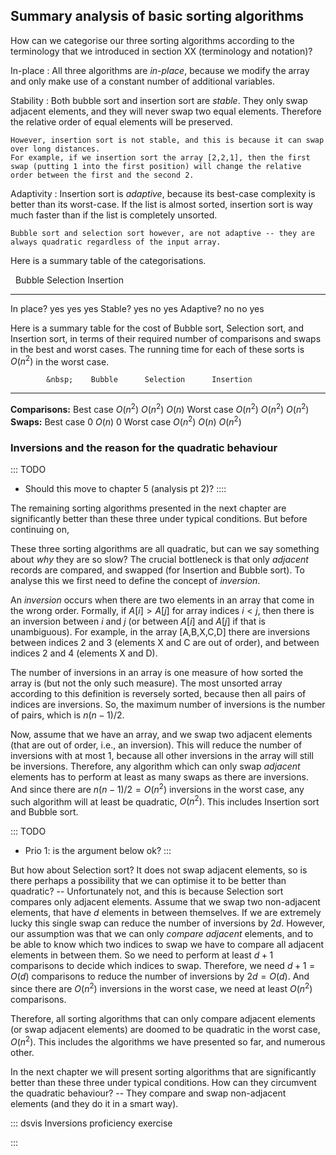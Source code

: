 
## Summary analysis of basic sorting algorithms

How can we categorise our three sorting algorithms according to the terminology that we introduced in section XX (terminology and notation)?

In-place
:   All three algorithms are *in-place*, because we modify the array and only make use of a constant number of additional variables.

Stability
:   Both bubble sort and insertion sort are *stable*.
    They only swap adjacent elements, and they will never swap two equal elements.
    Therefore the relative order of equal elements will be preserved.

    However, insertion sort is not stable, and this is because it can swap over long distances.
    For example, if we insertion sort the array [2,2,1], then the first swap (putting 1 into the first position) will change the relative order between the first and the second 2.

Adaptivity
:   Insertion sort is *adaptive*, because its best-case complexity is better than its worst-case.
    If the list is almost sorted, insertion sort is way much faster than if the list is completely unsorted.

    Bubble sort and selection sort however, are not adaptive -- they are always quadratic regardless of the input array.

Here is a summary table of the categorisations.

&nbsp;           Bubble       Selection      Insertion
-------------  ------------ -------------  -------------
In place?         yes           yes           yes
Stable?           yes           no            yes
Adaptive?         no            no            yes


Here is a summary table for the cost of Bubble sort, Selection sort, and Insertion sort,
in terms of their required number of comparisons and swaps in the best and worst cases.
The running time for each of these sorts is $O(n^2)$ in the worst case.

            &nbsp;    Bubble      Selection      Insertion
------------------ ------------ -------------  -------------
  **Comparisons:**
         Best case   $O(n^2)$     $O(n^2)$        $O(n)$
        Worst case   $O(n^2)$     $O(n^2)$       $O(n^2)$
        **Swaps:**
         Best case      $0$        $O(n)$           $0$
        Worst case   $O(n^2)$      $O(n)$        $O(n^2)$


### Inversions and the reason for the quadratic behaviour

::: TODO
- Should this move to chapter 5 (analysis pt 2)?
::::

The remaining sorting algorithms presented in the next chapter are
significantly better than these three under typical conditions. But
before continuing on,

These three sorting algorithms are all quadratic, but can we say something about *why* they are so slow?
The crucial bottleneck is that only *adjacent* records are compared, and swapped (for Insertion and Bubble sort).
To analyse this we first need to define the concept of *inversion*.

An *inversion* occurs when there are two elements in an array that come in the wrong order.
Formally, if $A[i]>A[j]$ for array indices $i<j$, then there is an inversion between $i$ and $j$
(or between $A[i]$ and $A[j]$ if that is unambiguous).
For example, in the array [A,B,X,C,D] there are inversions between indices 2 and 3 (elements X and C are out of order), and between indices 2 and 4 (elements X and D).

The number of inversions in an array is one measure of how sorted the array is (but not the only such measure).
The most unsorted array according to this definition is reversely sorted, because then all pairs of indices are inversions.
So, the maximum number of inversions is the number of pairs, which is $n(n-1)/2$.

Now, assume that we have an array, and we swap two adjacent elements (that are out of order, i.e., an inversion).
This will reduce the number of inversions with at most 1, because all other inversions in the array will still be inversions.
Therefore, any algorithm which can only swap *adjacent* elements has to perform at least as many swaps as there are inversions.
And since there are $n(n-1)/2 = O(n^2)$ inversions in the worst case, any such algorithm will at least be quadratic, $O(n^2)$.
This includes Insertion sort and Bubble sort.

::: TODO
- Prio 1: is the argument below ok?
:::

But how about Selection sort?
It does not swap adjacent elements, so is there perhaps a possibility that we can optimise it to be better than quadratic?
-- Unfortunately not, and this is because Selection sort compares only adjacent elements.
Assume that we swap two non-adjacent elements, that have $d$ elements in between themselves.
If we are extremely lucky this single swap can reduce the number of inversions by $2d$.
However, our assumption was that we can only *compare adjacent* elements, and to be able to know which two indices to swap we have to compare all adjacent elements in between them.
So we need to perform at least $d+1$ comparisons to decide which indices to swap.
Therefore, we need $d+1=O(d)$ comparisons to reduce the number of inversions by $2d=O(d)$.
And since there are $O(n^2)$ inversions in the worst case, we need at least $O(n^2)$ comparisons.

Therefore, all sorting algorithms that can only compare adjacent elements (or swap adjacent elements) are doomed to be quadratic in the worst case, $O(n^2)$.
This includes the algorithms we have presented so far, and numerous other.

In the next chapter we will present sorting algorithms that are significantly better than these three under typical conditions.
How can they circumvent the quadratic behaviour?
-- They compare and swap non-adjacent elements (and they do it in a smart way).

::: dsvis
Inversions proficiency exercise

<avembed id="FindInversionsPRO" src="Sorting/FindInversionsPRO.html" type="ka" name="Inversions Proficiency Exercise"/>
:::
